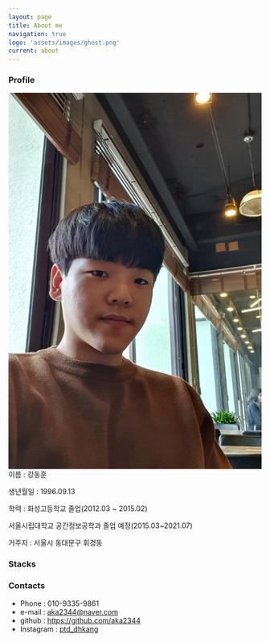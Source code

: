 ```yaml
---
layout: page
title: About me
navigation: true
logo: 'assets/images/ghost.png'
current: about
---
```


### Profile

<img id="me" align="left" src="..\assets\Me.jpg" alt="Me" >
이름 : 강동훈

생년월일 : 1996.09.13

학력 : 화성고등학교 졸업(2012.03 ~ 2015.02)

서울시립대학교 공간정보공학과 졸업 예정(2015.03~2021.07)

거주지 : 서울시 동대문구 휘경동



### Stacks



### Contacts

- Phone : 010-9335-9861
- e-mail : aka2344@naver.com
- github : https://github.com/aka2344
- Instagram : [ptd_dhkang](https://www.instagram.com/ptd_dhkang/)




